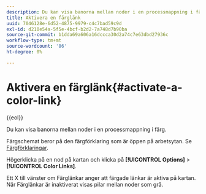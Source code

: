 ```yaml
---
description: Du kan visa banorna mellan noder i en processmappning i färg.
title: Aktivera en färglänk
uuid: 7046128e-6d52-4875-9979-c4c7bad59c9d
exl-id: d210e54a-5f5e-4bcf-b2d2-7a748d7b90ba
source-git-commit: b1dda69a606a16dccca30d2a74c7e63dbd27936c
workflow-type: tm+mt
source-wordcount: '86'
ht-degree: 0%

---
```


# Aktivera en färglänk{#activate-a-color-link}

{{eol}}

Du kan visa banorna mellan noder i en processmappning i färg.

Färgschemat beror på den färgförklaring som är öppen på arbetsytan. Se [Färgförklaringar](../../../../home/c-get-started/c-analysis-vis/c-legends/c-color-leg.md#concept-f84d51dc0d6547f981d0642fc2d01358).

Högerklicka på en nod på kartan och klicka på **[!UICONTROL Options]** > **[!UICONTROL Color Links]**.

Ett X till vänster om Färglänkar anger att färgade länkar är aktiva på kartan. När Färglänkar är inaktiverat visas pilar mellan noder som grå.
